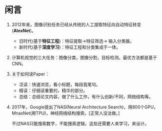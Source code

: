# 闲言

1. 2012年来，图像识别任务已经从传统的人工提取特征向自动特征转变(**AlexNet**)。

   + 旧时代(基于**特征工程**)：特征提取->特征筛选-> 输入分类器。
   + 新时代(基于**深度学习**)：特征工程和分类集成于一体。

2. 计算机视觉的三大任务：图像分类，图像分割，目标检测。最优方法都是基于CNN。

3. 关于如何读Paper：

   + 泛读：快速浏览，看小标题，每段首尾句。
   + 精读：仔细读重要的，精华的部分。
   + 总结：总结论文内容，做了什么工作，有什么创新/不同，网络结构等。

4. 2017年，Google提出了NAS(Neural Architecture Search)，用800个GPU，MnasNet(用TPU)，神经网络结构搜索。[正常人没法做。]

   不过NAS只能搜索数字，不能搜索逻辑，这些还需要人来学习，来设计。



